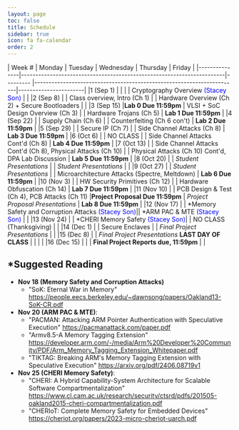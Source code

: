 ```yaml
---
layout: page
toc: false
title: Schedule
sidebar: true
icon: fa fa-calendar
order: 2
---
```



| Week #        | Monday                | Tuesday                                                       | Wednesday | Thursday                                                              |  Friday               |
|---------------|-----------------------------------------------------------------------|---------  |-----------------------------------------------------------------------|-----------------------|
|1 (Sep 1)      |                       |                                                               |           | Cryptography Overview <span style="color:blue">(Stacey Son)</span>    |                       |
|2 (Sep 8)      |                       | Class overview, Intro (Ch 1)                                  |           | Hardware Overview (Ch 2) + Secure Bootloaders                         |  |
|3 (Sep 15)     |**Lab 0 Due 11:59pm**  | VLSI + SoC Design Overview (Ch 3)                             |           | Hardware Trojans (Ch 5)                                               | **Lab 1 Due 11:59pm** |
|4 (Sep 22)     |                       | Supply Chain (Ch 6)                                           |           | Counterfeiting (Ch 6 con't)                                           | **Lab 2 Due 11:59pm** |
|5 (Sep 29)     |                       | Secure IP (Ch 7)                                              |           | Side Channel Attacks (Ch 8)                                           | **Lab 3 Due 11:59pm** |
|6 (Oct 6)      |                       | NO CLASS                                                      |           | Side Channel Attacks Cont'd (Ch 8)                                    | **Lab 4 Due 11:59pm** |
|7 (Oct 13)     |                       | Side Channel Attacks Cont'd (Ch 8), Physical Attacks (Ch 10)  |           | Physical Attacks (Ch 10) Cont'd, DPA Lab Discussion                   | **Lab 5 Due 11:59pm** |
|8 (Oct 20)     |                       | *Student Presentations*                                       |           | *Student Presentations*                                               |  |
|9 (Oct 27)     |                       | *Student Presentations*                                       |           | Microarchitecture Attacks (Spectre, Meltdown)                         | **Lab 6 Due 11:59pm** |
|10 (Nov 3)     |                       | HW Security Primitives (Ch 12)                                |           | Hardware Obfuscation (Ch 14)                                          | **Lab 7 Due 11:59pm** |
|11 (Nov 10)    |                       | PCB Design & Test (Ch 4), PCB Attacks (Ch 11)                 |**Project Proposal Due 11:59pm**           | *Project Proposal Presentations*      | **Lab 8 Due 11:59pm** |
|12 (Nov 17)    |                       | *Memory Safety and Corruption Attacks <span style="color:blue">(Stacey Son)</span>|| *ARM PAC & MTE <span style="color:blue">(Stacey Son)</span>  |                       |
|13 (Nov 24)    |                       | *CHERI Memory Safety <span style="color:blue">(Stacey Son)</span>|         | NO CLASS (Thanksgiving)                                              |                       |
|14 (Dec 1)     |                       | Secure Enclaves                                               |           | *Final Project Presentations*                                         |                       |
|15 (Dec 8)     |                       | *Final Project Presentations* **LAST DAY OF CLASS**           |           |                                                                       |                       |
|16 (Dec 15)    |                       |                                                               | **Final Project Reports due, 11:59pm**                                            |                       |

## *Suggested Reading 

* **Nov 18 (Memory Safety and Corruption Attacks)**
    * "SoK: Eternal War in Memory" <https://people.eecs.berkeley.edu/~dawnsong/papers/Oakland13-SoK-CR.pdf>
* **Nov 20 (ARM PAC & MTE)**: 
    * "PACMAN: Attacking ARM Pointer Authentication with Speculative Execution" <https://pacmanattack.com/paper.pdf>
    * "Armv8.5-A Memory Tagging Extension" <https://developer.arm.com/-/media/Arm%20Developer%20Community/PDF/Arm_Memory_Tagging_Extension_Whitepaper.pdf>
    * "TIKTAG: Breaking ARM's Memory Tagging Extension with Speculative Execution" <https://arxiv.org/pdf/2406.08719v1>
* **Nov 25 (CHERI Memory Safety)**:
    * "CHERI: A Hybrid Capability-System Architecture for Scalable Software Compartmentalization" <https://www.cl.cam.ac.uk/research/security/ctsrd/pdfs/201505-oakland2015-cheri-compartmentalization.pdf>
    * "CHERIoT: Complete Memory Safety for Embedded Devices" <https://cheriot.org/papers/2023-micro-cheriot-uarch.pdf>




<!-- | Week #        | Monday                                                            |  Tuesday  | Wednesday                                                         | Thursday                      |  Friday               |
|---------------|-------------------------------                                    |---------  |-------------------------------                                    |-------------------------------|-----------------------|
|1 (Sep 2)      |                                                                   |           | Intro to HW Security <span style="color:blue">(Stacey Son)</span> |                               |  |
|2 (Sep 9)      | Class overview, Intro (Ch 1)                                      |           | OS Security Topics <span style="color:blue">(Stacey Son)</span>   |                               | **Lab 0 Due 11:59pm** |
|3 (Sep 16)     | Cryptography Overview                                             |           | Cryptography Overview Cont'd                                      |                               | **Lab 1 Due 11:59pm**                      |
|4 (Sep 23)     | VLSI Design Overview (Ch 2,3), HW Security Primitives (Ch 12)     |           | Ch 12, cont'd                                                     |                               | **Lab 2 Due 11:59pm**                      |
|5 (Sep 30)     | Hardware Trojans (Ch 5)                                           |           | HW Metering, Supply Chain (Ch 6)                                  |                               | **Lab 3 Due 11:59pm**                      |
|6 (Oct 7)      | Counterfeiting (Ch 6)                                             |           | CLASS CANCELED                                                    |                               | **Lab 4 Due 11:59pm**                      |
|7 (Oct 14)     | Side Channels (Ch 8)                                              |           | Ch 8 Cont'd                                                       |                               | **Lab 5 Due 11:59pm**                      |
|8 (Oct 21)     | Physical Attacks (Ch 10)                                          |           | Fault Injection Attacks (Ch 10)                                   |                               | **Lab 6 Due 11:59pm**                      |
|9 (Oct 28)     | Secure IP (Ch 7), TRNG                                            |           | Secure Enclaves                                                   |                               | **Lab 7 Due 11:59pm**                      |
|10 (Nov 4)     | *Student Presentations*                                           |           | *Student Presentations*                                           |                               | **Project Proposal**                      |
|11 (Nov 11)    | *Student Presentations*                                           |           | *Student Presentations*                                           |                               |                        |
|12 (Nov 18)    | ARM PAC & MTE <span style="color:blue">(Stacey Son)</span>        |           | CHERI Memory Safety <span style="color:blue">(Stacey Son)</span>  |                               |                       |
|13 (Nov 25)    | NO CLASS (Friday Instruction)                                     |           | NO CLASS (Holiday)                                                |                               |                       |
|14 (Dec 2)     | Hardware Obfuscation (Ch 14), Test-Oriented Attacks (Ch 9), PCB Security (Ch 11)   |           |   *Final Project Presentations*              |                               |                       |
|15 (Dec 9)     | *Final Project Presentations*                                     |           | *Final Project Presentations*                                     |                               |                       |
|16 (Dec 16)    |                                                                   |           | **Final Project Reports due, 11:59pm**                            |  -->




